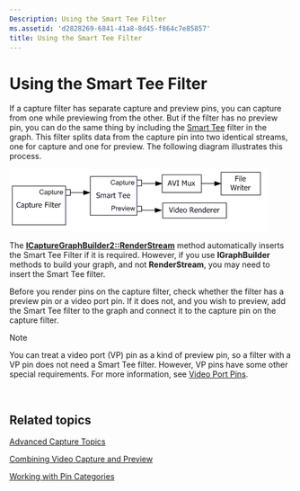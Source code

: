 ```yaml
---
Description: Using the Smart Tee Filter
ms.assetid: 'd2828269-6841-41a8-8d45-f864c7e85857'
title: Using the Smart Tee Filter
---
```


# Using the Smart Tee Filter

If a capture filter has separate capture and preview pins, you can capture from one while previewing from the other. But if the filter has no preview pin, you can do the same thing by including the [Smart Tee](smart-tee-filter.md) filter in the graph. This filter splits data from the capture pin into two identical streams, one for capture and one for preview. The following diagram illustrates this process.

![capture graph with smart tee filter](images/vidcap05.png)

The [**ICaptureGraphBuilder2::RenderStream**](icapturegraphbuilder2-renderstream.md) method automatically inserts the Smart Tee Filter if it is required. However, if you use **IGraphBuilder** methods to build your graph, and not **RenderStream**, you may need to insert the Smart Tee filter.

Before you render pins on the capture filter, check whether the filter has a preview pin or a video port pin. If it does not, and you wish to preview, add the Smart Tee filter to the graph and connect it to the capture pin on the capture filter.

> [!Note]  
> You can treat a video port (VP) pin as a kind of preview pin, so a filter with a VP pin does not need a Smart Tee filter. However, VP pins have some other special requirements. For more information, see [Video Port Pins](video-port-pins.md).

 

## Related topics

<dl> <dt>

[Advanced Capture Topics](advanced-capture-topics.md)
</dt> <dt>

[Combining Video Capture and Preview](combining-video-capture-and-preview.md)
</dt> <dt>

[Working with Pin Categories](working-with-pin-categories.md)
</dt> </dl>

 

 



